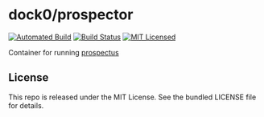 dock0/prospector
=======

[![Automated Build](http://img.shields.io/badge/automated-build-green.svg)](https://hub.docker.com/r/dock0/prospector/)
[![Build Status](https://img.shields.io/circleci/project/dock0/prospector/master.svg)](https://circleci.com/gh/dock0/prospector)
[![MIT Licensed](http://img.shields.io/badge/license-MIT-green.svg)](https://tldrlegal.com/license/mit-license)

Container for running [prospectus](https://github.com/akerl/prospectus)

## License

This repo is released under the MIT License. See the bundled LICENSE file for details.

